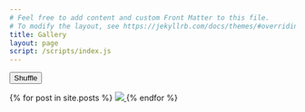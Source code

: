 ```yaml
---
# Feel free to add content and custom Front Matter to this file.
# To modify the layout, see https://jekyllrb.com/docs/themes/#overriding-theme-defaults
title: Gallery
layout: page
script: /scripts/index.js
---
```

<div class="gallery-settings">
  <button type="button" id="gal-shuffle">Shuffle</button>
</div>
<div class="gallery">
  
  {% for post in site.posts %}
    <a id="{{ forloop.index0 }}" href="{{ post.url }}">
      <img src="{{ post.featured-image }}">
    </a>
  {% endfor %}
</div>